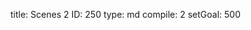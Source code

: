 title:          Scenes 2
ID:             250
type:           md
compile:        2
setGoal:        500



